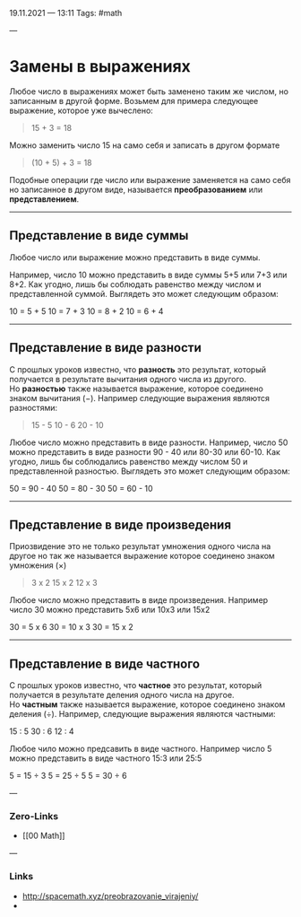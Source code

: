 19.11.2021 — 13:11
Tags: #math

—
# Замены в выражениях
Любое число в выражениях может быть заменено таким же числом, но записанным в другой форме. Возьмем для примера следующее выражение, которое уже вычеслено:

> 15 + 3 = 18

Можно заменить число 15 на само себя и записать в другом формате

> (10 + 5) + 3 = 18

Подобные операции где число или выражение заменяется на само себя но записанное в другом виде, называется **преобразованием** или **представлением**.

---

## Представление в виде суммы

Любое число или выражение можно представить в виде суммы.

Например, число 10 можно представить в виде суммы 5+5 или 7+3 или 8+2. Как угодно, лишь бы соблюдать равенство между числом и представленной суммой. Выглядеть это может следующим образом:

> 
10 = 5 + 5 
10 = 7 + 3 
10 = 8 + 2 
10 = 6 + 4

---

## Представление в виде разности

С прошлых уроков известно, что **разность** это результат, который получается в результате вычитания одного числа из другого. Но **разностью** также называется выражение, которое соединено знаком вычитания (−). Например следующие выражения являются разностями:

> 15 - 5 10 - 6 20 - 10

Любое число можно представить в виде разности. Например, число 50 можно представить в виде разности 90 - 40 или 80-30 или 60-10. Как угодно, лишь бы соблюдались равенство между числом 50 и представленной разностью. Выглядеть это может следующим образом:

> 
50 = 90 - 40 
50 = 80 - 30 
50 = 60 - 10

---

## Представление в виде произведения

Приозвидение это не только результат умножения одного числа на другое но так же называется выражение которое соединено знаком умножения (×)

> 3 x 2 15 x 2 12 x 3

Любое число можно представить в виде произведения. Например число 30 можно представить 5х6 или 10х3 или 15х2

> 
30 = 5 х 6 
30 = 10 х 3 
30 = 15 х 2

---

## Представление в виде частного

С прошлых уроков известно, что **частное** это результат, который получается в результате деления одного числа на другое. Но **частным** также называется выражение, которое соединено знаком деления (÷). Например, следующие выражения являются частными:

> 
15 : 5 
30 : 6 
12 : 4

Любое чило можно предсавить в виде частного. Например число 5 можно представить в виде частного 15:3 или 25:5

>
5 = 15 ÷ 3
5 = 25 ÷ 5
5 = 30 ÷ 6

—
### Zero-Links
- [[00 Math]]

—
### Links
- http://spacemath.xyz/preobrazovanie_virajeniy/
- 